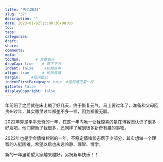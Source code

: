 ```yaml
---
title: "再见2022"
slug: "37"
description: ""
date: 2023-01-02T13:00:36+08:00
toc: 
tags: 
categories:
draft: 
share:
comments:
meta: 
tocNum:       # 文章表头
dropCap: true    # 首字下沉
indent: false     #标题居中
align: true      # 段排首缩
margin:     #段间距式
indentFirstParagraph: true  #是否缩进第一段
gitinfo: false
displayCopyright: false
---
```




年前阳了之后就在床上躺了好几天，终于恢复元气。马上要过年了，准备和父母回贵州过年，其实哪里过年都差不多一样，因为都很无聊。

2022年算是平平无奇的一年，在这一年内唯一让我惊喜的是在博客圈认识了很多好友吧，他们帮助了我很多，还同样了解到很多新奇有趣的事物。

2022年也是学会情绪控制的一年，不稳定情绪状态居于少部分，其实想做一个理智的人挺困难，希望以后也永远冷静、理智、博学。

新的一年里希望大家越来越好，另祝新年快乐！！

